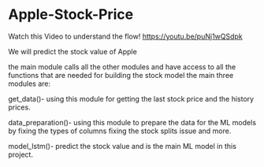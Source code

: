 # Apple-Stock-Price
Watch this Video to understand the flow! https://youtu.be/puNj1wQSdpk

We will predict the stock value of Apple

the main module calls all the other modules and have access to all the functions that are needed for building the stock model the main three modules are:

get_data()- using this module for getting the last stock price and the history prices.

data_preparation()- using this module to prepare the data for the ML models by fixing the types of columns fixing the stock splits issue and more.

model_lstm()- predict the stock value and is the main ML model in this project.
